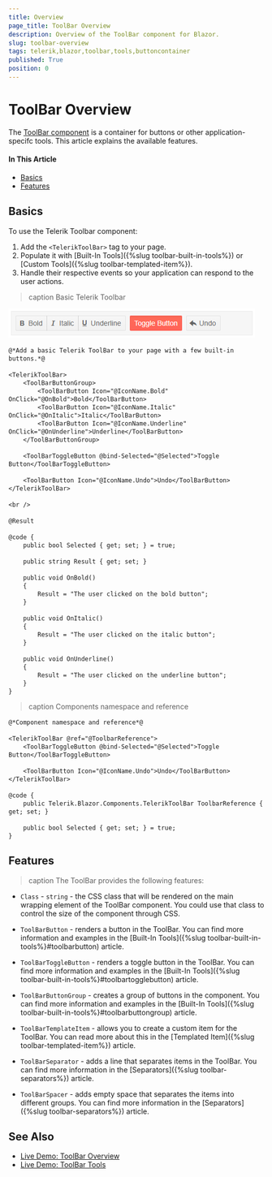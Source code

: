 ```yaml
---
title: Overview
page_title: ToolBar Overview
description: Overview of the ToolBar component for Blazor.
slug: toolbar-overview
tags: telerik,blazor,toolbar,tools,buttoncontainer
published: True
position: 0
---
```


# ToolBar Overview

The <a href = "https://www.telerik.com/blazor-ui/toolbar" target="_blank">ToolBar component</a> is a container for buttons or other application-specifc tools. This article explains the available features.

#### In This Article

* [Basics](#basics)
* [Features](#features)

## Basics

To use the Telerik Toolbar component:

1. Add the `<TelerikToolBar>` tag to your page.
1. Populate it with [Built-In Tools]({%slug toolbar-built-in-tools%}) or [Custom Tools]({%slug toolbar-templated-item%}).
1. Handle their respective events so your application can respond to the user actions.

>caption Basic Telerik Toolbar

![basic toolbar screenshot](images/basic-toolbar-screenshot.png)

````CSHTML
@*Add a basic Telerik ToolBar to your page with a few built-in buttons.*@

<TelerikToolBar>
    <ToolBarButtonGroup>
        <ToolBarButton Icon="@IconName.Bold" OnClick="@OnBold">Bold</ToolBarButton>
        <ToolBarButton Icon="@IconName.Italic" OnClick="@OnItalic">Italic</ToolBarButton>
        <ToolBarButton Icon="@IconName.Underline" OnClick="@OnUnderline">Underline</ToolBarButton>
    </ToolBarButtonGroup>

    <ToolBarToggleButton @bind-Selected="@Selected">Toggle Button</ToolBarToggleButton>

    <ToolBarButton Icon="@IconName.Undo">Undo</ToolBarButton>
</TelerikToolBar>

<br />

@Result

@code {
    public bool Selected { get; set; } = true;

    public string Result { get; set; }

    public void OnBold()
    {
        Result = "The user clicked on the bold button";
    }

    public void OnItalic()
    {
        Result = "The user clicked on the italic button";
    }

    public void OnUnderline()
    {
        Result = "The user clicked on the underline button";
    }
}
````


>caption Components namespace and reference

````CSHTML
@*Component namespace and reference*@

<TelerikToolBar @ref="@ToolbarReference">
    <ToolBarToggleButton @bind-Selected="@Selected">Toggle Button</ToolBarToggleButton>

    <ToolBarButton Icon="@IconName.Undo">Undo</ToolBarButton>
</TelerikToolBar>

@code {
    public Telerik.Blazor.Components.TelerikToolBar ToolbarReference { get; set; }

    public bool Selected { get; set; } = true;
}
````

## Features

>caption The ToolBar provides the following features:

* `Class` - `string` - the CSS class that will be rendered on the main wrapping element of the ToolBar component. You could use that class to control the size of the component through CSS.

* `ToolBarButton` - renders a button in the ToolBar. You can find more information and examples in the [Built-In Tools]({%slug toolbar-built-in-tools%}#toolbarbutton) article.

* `ToolBarToggleButton` - renders a toggle button in the ToolBar. You can find more information and examples in the [Built-In Tools]({%slug toolbar-built-in-tools%}#toolbartogglebutton) article.

* `ToolBarButtonGroup` - creates a group of buttons in the component. You can find more information and examples in the [Built-In Tools]({%slug toolbar-built-in-tools%}#toolbarbuttongroup) article.

* `ToolBarTemplateItem` - allows you to create a custom item for the ToolBar. You can read more about this in the [Templated Item]({%slug toolbar-templated-item%}) article.

* `ToolBarSeparator` - adds a line that separates items in the ToolBar. You can find more information in the [Separators]({%slug toolbar-separators%}) article.

* `ToolBarSpacer` - adds empty space that separates the items into different groups. You can find more information in the [Separators]({%slug toolbar-separators%}) article.



## See Also

* [Live Demo: ToolBar Overview](https://demos.telerik.com/blazor-ui/toolbar/overview)
* [Live Demo: ToolBar Tools](https://demos.telerik.com/blazor-ui/toolbar/tools)
